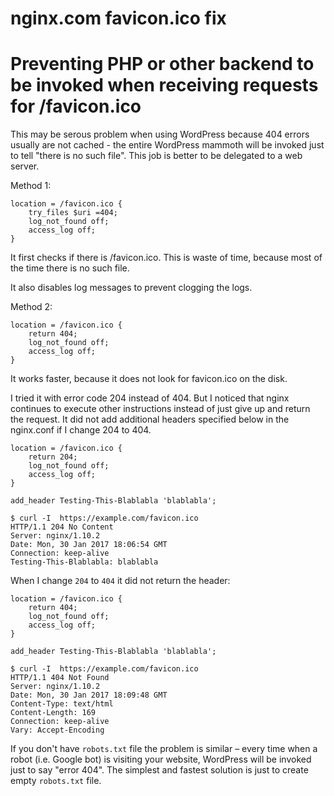 # nginx.com favicon.ico fix
# Preventing PHP or other backend to be invoked when receiving requests for /favicon.ico

This may be serous problem when using WordPress because 404 errors usually are not cached - the entire WordPress mammoth will be invoked just to tell "there is no such file". This job is better to be delegated to a web server.

Method 1:

```
location = /favicon.ico {
	try_files $uri =404;
	log_not_found off;
	access_log off;
}
```

It first checks if there is /favicon.ico. This is waste of time, because most of the time there is no such file.

It also disables log messages to prevent clogging the logs.


Method 2:

```
location = /favicon.ico {
	return 404;
	log_not_found off;
	access_log off;
}

```

It works faster, because it does not look for favicon.ico on the disk.

I tried it with error code 204 instead of 404. But I noticed that nginx continues to execute other instructions instead of just give up and return the request. It did not add additional headers specified below in the nginx.conf if I change 204 to 404.

```
location = /favicon.ico {
	return 204;
	log_not_found off;
	access_log off;
}

add_header Testing-This-Blablabla 'blablabla';

```

```
$ curl -I  https://example.com/favicon.ico
HTTP/1.1 204 No Content
Server: nginx/1.10.2
Date: Mon, 30 Jan 2017 18:06:54 GMT
Connection: keep-alive
Testing-This-Blablabla: blablabla
```


When I change `204` to `404` it did not return the header:

```
location = /favicon.ico {
	return 404;
	log_not_found off;
	access_log off;
}

add_header Testing-This-Blablabla 'blablabla';

```


```
$ curl -I  https://example.com/favicon.ico
HTTP/1.1 404 Not Found
Server: nginx/1.10.2
Date: Mon, 30 Jan 2017 18:09:48 GMT
Content-Type: text/html
Content-Length: 169
Connection: keep-alive
Vary: Accept-Encoding
```

If you don't have `robots.txt` file the problem is similar – every time when a robot (i.e. Google bot) is visiting your website, WordPress will be invoked just to say "error 404". The simplest and fastest solution is just to create empty `robots.txt` file.

